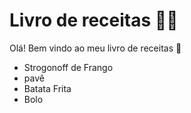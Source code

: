 #  Livro de receitas :man_cook:

Olá! Bem vindo ao meu livro de receitas :wave:

- Strogonoff de Frango
- pavê
- Batata Frita
- Bolo

